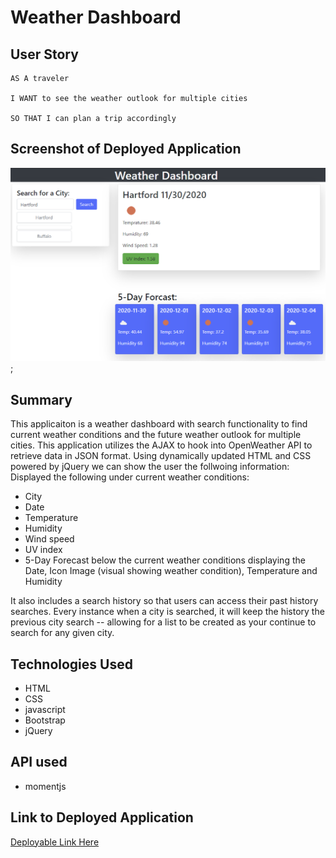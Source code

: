 # Weather Dashboard


## User Story

```
AS A traveler

I WANT to see the weather outlook for multiple cities

SO THAT I can plan a trip accordingly

```

## Screenshot of Deployed Application

<!-- ![Weather Dashboard](https://user-images.githubusercontent.com/68498591/100591691-f6b7c580-32aa-11eb-9646-af3c44b14a1c.PNG) -->

![My Deployed Application](Dashboard.png);


## Summary

This applicaiton is a weather dashboard with search functionality to find current weather conditions and the future weather outlook for multiple cities. This application utilizes the AJAX to hook into OpenWeather API to retrieve data in JSON format. Using dynamically updated HTML and CSS powered by jQuery we can show the user the follwoing information: Displayed the following under current weather conditions:

* City
* Date
* Temperature
* Humidity
* Wind speed
* UV index 
* 5-Day Forecast below the current weather conditions displaying the Date, Icon Image (visual showing weather condition), Temperature and Humidity

It also includes a search history so that users can access their past history searches. Every instance when a city is searched, it will keep the history the previous city search -- allowing for a list to be created as your continue to search for any given city.


## Technologies Used

* HTML 
* CSS 
* javascript
* Bootstrap 
* jQuery


## API used

* momentjs


## Link to Deployed Application

[Deployable Link Here](https://github.com/Drewski419/Weather-Dashboard)

